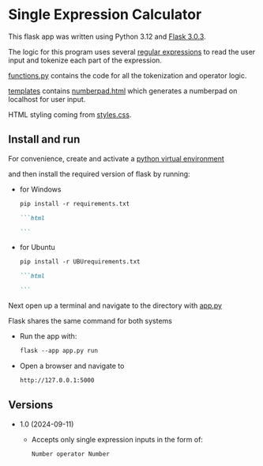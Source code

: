 # Single Expression Calculator

This flask app was written using Python 3.12 and [Flask 3.0.3](requirements.txt).

The logic for this program uses several [regular expressions](https://en.wikipedia.org/wiki/Regular_expression) to read the user input
and tokenize each part of the expression.

[functions.py](functions.py) contains the code for all the tokenization and operator logic.

[templates](templates/) contains [numberpad.html](templates/numberpad.html) which generates a numberpad on localhost for user input.

HTML styling coming from [styles.css](static/styles.css).

## Install and run

For convenience, create and activate a [python virtual environment](https://docs.python.org/3/library/venv.html)

and then install the required version of flask by running:

- for Windows

  ````markdown
  pip install -r requirements.txt

  ```html

  ```
  ````

- for Ubuntu

  ````markdown
  pip install -r UBUrequirements.txt

  ```html

  ```
  ````

Next open up a terminal and navigate to the directory with [app.py](app.py)

Flask shares the same command for both systems

- Run the app with:

  ```markdown
  flask --app app.py run
  ```

- Open a browser and navigate to

  ```html
  http://127.0.0.1:5000
  ```

## Versions

- 1.0 (2024-09-11)

  - Accepts only single expression inputs in the form of:

    ```
    Number operator Number
    ```
